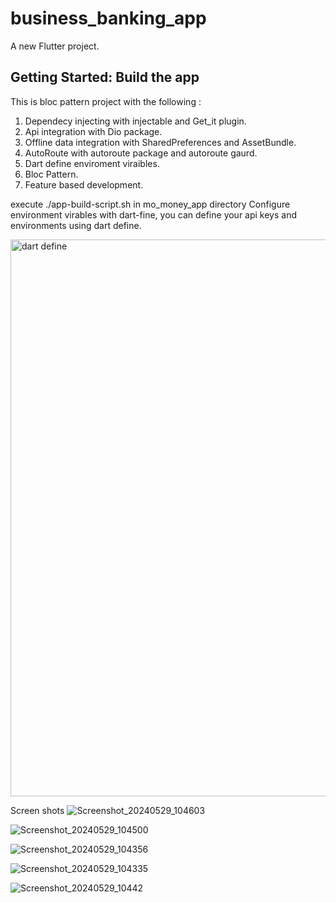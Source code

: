 # business_banking_app

A new Flutter project.

## Getting Started: Build the app
This is bloc pattern project with the following :
1. Dependecy injecting with injectable and Get_it plugin. 
2. Api integration with Dio package.
3. Offline data integration with SharedPreferences and AssetBundle.
4. AutoRoute with autoroute package and autoroute gaurd.
5. Dart define enviroment viraibles.
6. Bloc Pattern.
7. Feature based development.

execute  ./app-build-script.sh in mo_money_app directory
Configure environment virables with dart-fine, you can define your api keys and environments using dart define.

<img width="891" alt="dart define" src="https://github.com/khayavena/mo_money_app/assets/51627821/cfb9af11-4ebc-4559-b537-a4b51ff1adf7">

Screen shots
![Screenshot_20240529_104603](https://github.com/khayavena/mo_money_app/assets/51627821/b20c63fa-fcf0-4241-ab75-a15e8d6bf2c3)

![Screenshot_20240529_104500](https://github.com/khayavena/mo_money_app/assets/51627821/211073e6-406d-42f4-a8b5-09f95d04a9d7)

![Screenshot_20240529_104356](https://github.com/khayavena/mo_money_app/assets/51627821/267e2c4b-11ab-4b75-b58f-b4be7e2372c5)

![Screenshot_20240529_104335](https://github.com/khayavena/mo_money_app/assets/51627821/302ebe61-551a-4232-9c8f-b0615dcb48d3)

![Screenshot_20240529_10442](https://github.com/khayavena/mo_money_app/assets/51627821/befceae3-c391-4c74-b5cc-32ae9521af4a)
